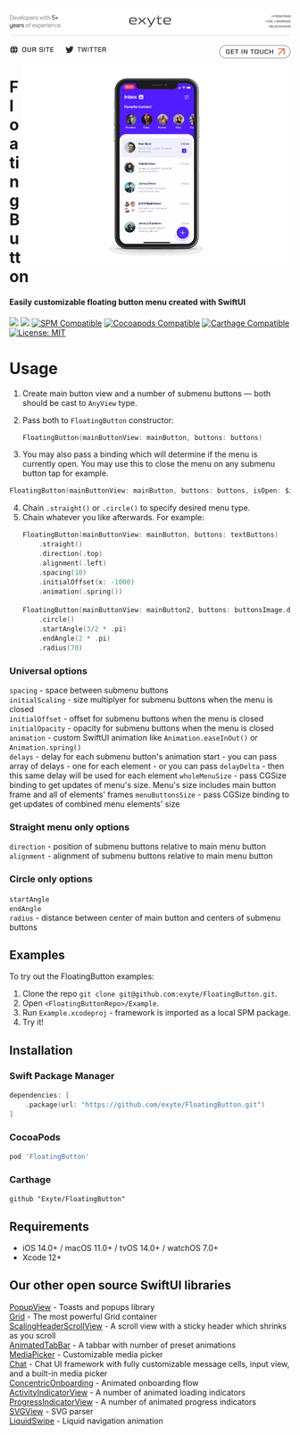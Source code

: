 <a href="https://exyte.com/"><picture><source media="(prefers-color-scheme: dark)" srcset="https://raw.githubusercontent.com/exyte/media/master/common/header-dark.png"><img src="https://raw.githubusercontent.com/exyte/media/master/common/header-light.png"></picture></a>

<a href="https://exyte.com/"><picture><source media="(prefers-color-scheme: dark)" srcset="https://raw.githubusercontent.com/exyte/media/master/common/our-site-dark.png" width="80" height="16"><img src="https://raw.githubusercontent.com/exyte/media/master/common/our-site-light.png" width="80" height="16"></picture></a>&nbsp;&nbsp;&nbsp;&nbsp;&nbsp;<a href="https://twitter.com/exyteHQ"><picture><source media="(prefers-color-scheme: dark)" srcset="https://raw.githubusercontent.com/exyte/media/master/common/twitter-dark.png" width="74" height="16"><img src="https://raw.githubusercontent.com/exyte/media/master/common/twitter-light.png" width="74" height="16">
</picture></a> <a href="https://exyte.com/contacts"><picture><source media="(prefers-color-scheme: dark)" srcset="https://raw.githubusercontent.com/exyte/media/master/common/get-in-touch-dark.png" width="128" height="24" align="right"><img src="https://raw.githubusercontent.com/exyte/media/master/common/get-in-touch-light.png" width="128" height="24" align="right"></picture></a>

<img align="right" src="https://raw.githubusercontent.com/exyte/media/master/FloatingButton/demo.gif" width="480" />

<p><h1 align="left">FloatingButton</h1></p>

<p><h4>Easily customizable floating button menu created with SwiftUI</h4></p>

[![](https://img.shields.io/endpoint?url=https%3A%2F%2Fswiftpackageindex.com%2Fapi%2Fpackages%2Fexyte%2FFloatingButton%2Fbadge%3Ftype%3Dswift-versions)](https://swiftpackageindex.com/exyte/FloatingButton)
[![](https://img.shields.io/endpoint?url=https%3A%2F%2Fswiftpackageindex.com%2Fapi%2Fpackages%2Fexyte%2FFloatingButton%2Fbadge%3Ftype%3Dplatforms)](https://swiftpackageindex.com/exyte/FloatingButton)
[![SPM Compatible](https://img.shields.io/badge/SwiftPM-Compatible-brightgreen.svg)](https://swiftpackageindex.com/exyte/FloatingButton)
[![Cocoapods Compatible](https://img.shields.io/badge/cocoapods-Compatible-brightgreen.svg)](https://cocoapods.org/pods/FloatingButton)
[![Carthage Compatible](https://img.shields.io/badge/Carthage-compatible-brightgreen.svg?style=flat)](https://github.com/Carthage/Carthage)
[![License: MIT](https://img.shields.io/badge/License-MIT-black.svg)](https://opensource.org/licenses/MIT)

# Usage

1. Create main button view and a number of submenu buttons — both should be cast to `AnyView` type.
2. Pass both to `FloatingButton` constructor:

   ```swift
   FloatingButton(mainButtonView: mainButton, buttons: buttons)
   ```
3. You may also pass a binding which will determine if the menu is currently open. You may use this to close the menu on any submenu button tap for example. 
```swift
FloatingButton(mainButtonView: mainButton, buttons: buttons, isOpen: $isOpen)
```
4. Chain `.straight()` or `.circle()` to specify desired menu type.
5. Chain whatever you like afterwards. For example:
    ```swift
    FloatingButton(mainButtonView: mainButton, buttons: textButtons)
        .straight()
        .direction(.top)
        .alignment(.left)
        .spacing(10)
        .initialOffset(x: -1000)
        .animation(.spring())

    FloatingButton(mainButtonView: mainButton2, buttons: buttonsImage.dropLast())
        .circle()
        .startAngle(3/2 * .pi)
        .endAngle(2 * .pi)
        .radius(70)
    ```

### Universal options
`spacing` - space between submenu buttons  
`initialScaling` - size multiplyer for submenu buttons when the menu is closed  
`initialOffset` - offset for submenu buttons when the menu is closed  
`initialOpacity` - opacity for submenu buttons when the menu is closed  
`animation` - custom SwiftUI animation like `Animation.easeInOut()` or `Animation.spring()`  
`delays` - delay for each submenu button's animation start
    - you can pass array of delays - one for each element
    - or you can pass `delayDelta` - then this same delay will be used for each element
`wholeMenuSize` - pass CGSize binding to get updates of menu's size. Menu's size includes main button frame and all of elements' frames
`menuButtonsSize` - pass CGSize binding to get updates of combined menu elements' size

### Straight menu only options

`direction` - position of submenu buttons relative to main menu button  
`alignment` - alignment of submenu buttons relative to main menu button 

### Circle only options

`startAngle`  
`endAngle`  
`radius` - distance between center of main button and centers of submenu buttons  

## Examples

To try out the FloatingButton examples:
1. Clone the repo `git clone git@github.com:exyte/FloatingButton.git`.
2. Open `<FloatingButtonRepo>/Example`.
3. Run `Example.xcodeproj` - framework is imported as a local SPM package.
4. Try it!

## Installation

### Swift Package Manager

```swift
dependencies: [
    .package(url: "https://github.com/exyte/FloatingButton.git")
]
```

### CocoaPods

```ruby
pod 'FloatingButton'
```

### Carthage

```ogdl
github "Exyte/FloatingButton"
```

## Requirements

* iOS 14.0+ / macOS 11.0+ / tvOS 14.0+ / watchOS 7.0+
* Xcode 12+

## Our other open source SwiftUI libraries
[PopupView](https://github.com/exyte/PopupView) - Toasts and popups library    
[Grid](https://github.com/exyte/Grid) - The most powerful Grid container    
[ScalingHeaderScrollView](https://github.com/exyte/ScalingHeaderScrollView) - A scroll view with a sticky header which shrinks as you scroll  
[AnimatedTabBar](https://github.com/exyte/AnimatedTabBar) - A tabbar with number of preset animations         
[MediaPicker](https://github.com/exyte/mediapicker) - Customizable media picker     
[Chat](https://github.com/exyte/chat) - Chat UI framework with fully customizable message cells, input view, and a built-in media picker      
[ConcentricOnboarding](https://github.com/exyte/ConcentricOnboarding) - Animated onboarding flow    
[ActivityIndicatorView](https://github.com/exyte/ActivityIndicatorView) - A number of animated loading indicators    
[ProgressIndicatorView](https://github.com/exyte/ProgressIndicatorView) - A number of animated progress indicators    
[SVGView](https://github.com/exyte/SVGView) - SVG parser    
[LiquidSwipe](https://github.com/exyte/LiquidSwipe) - Liquid navigation animation    

